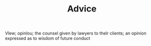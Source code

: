 ---
title: Advice
letter: A
permalink: "/definitions/advice.html"
body: Vlew; opinlou; the counsel given by lawyers to thelr clients; an opinion expressed
  as to wisdom of future conduct
published_at: '2018-07-07'
layout: post
---